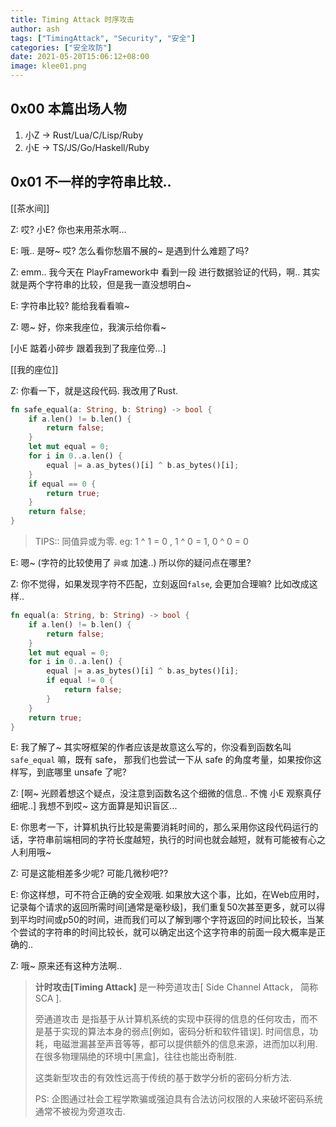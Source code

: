 ```yaml
---
title: Timing Attack 时序攻击
author: ash
tags: ["TimingAttack", "Security", "安全"]
categories: ["安全攻防"]
date: 2021-05-20T15:06:12+08:00
image: klee01.png
---
```


## 0x00 本篇出场人物

1. 小Z -> Rust/Lua/C/Lisp/Ruby
2. 小E -> TS/JS/Go/Haskell/Ruby

## 0x01 不一样的字符串比较..

[[茶水间]]

Z: 哎? 小E? 你也来用茶水啊...

E: 哦.. 是呀~ 哎? 怎么看你愁眉不展的~ 是遇到什么难题了吗?

Z: emm.. 我今天在 PlayFramework中 看到一段 进行数据验证的代码，啊.. 其实就是两个字符串的比较，但是我一直没想明白~ 

E: 字符串比较? 能给我看看嘛~ 

Z: 嗯~ 好，你来我座位，我演示给你看~ 

[小E 踮着小碎步 跟着我到了我座位旁...]

[[我的座位]]

Z: 你看一下，就是这段代码. 我改用了Rust.

```rust
fn safe_equal(a: String, b: String) -> bool {
    if a.len() != b.len() {
        return false;
    }
    let mut equal = 0;
    for i in 0..a.len() {
        equal |= a.as_bytes()[i] ^ b.as_bytes()[i];
    }
    if equal == 0 {
        return true;
    }
    return false;
}
```
>  TIPS:: 同值异或为零.  eg: 1 ^ 1 = 0 , 1 ^ 0 = 1,  0 ^ 0 = 0

E: 嗯~ (字符的比较使用了 `异或` 加速..) 所以你的疑问点在哪里?

Z: 你不觉得，如果发现字符不匹配，立刻返回`false`, 会更加合理嘛? 比如改成这样..

```rust
fn equal(a: String, b: String) -> bool {
    if a.len() != b.len() {
        return false;
    }
    let mut equal = 0;
    for i in 0..a.len() {
        equal |= a.as_bytes()[i] ^ b.as_bytes()[i];
        if equal != 0 {
            return false;
        }
    }
    return true;
}
```

E: 我了解了~ 其实呀框架的作者应该是故意这么写的，你没看到函数名叫 `safe_equal` 嘛，既有 safe， 那我们也尝试一下从 safe 的角度考量，如果按你这样写，到底哪里 unsafe 了呢?

Z: [啊~ 光顾着想这个疑点，没注意到函数名这个细微的信息.. 不愧 小E 观察真仔细呢..] 我想不到哎~ 这方面算是知识盲区...

E: 你思考一下，计算机执行比较是需要消耗时间的，那么采用你这段代码运行的话，字符串前端相同的字符长度越短，执行的时间也就会越短，就有可能被有心之人利用哦~

Z: 可是这能相差多少呢? 可能几微秒吧??

E: 你这样想，可不符合正确的安全观哦. 如果放大这个事，比如，在Web应用时，记录每个请求的返回所需时间[通常是毫秒级]，我们重复50次甚至更多，就可以得到平均时间或p50的时间，进而我们可以了解到哪个字符返回的时间比较长，当某个尝试的字符串的时间比较长，就可以确定出这个这字符串的前面一段大概率是正确的..

Z: 哦~ 原来还有这种方法啊..

> **计时攻击[Timing Attack]** 是一种旁道攻击[ Side Channel Attack， 简称SCA ]. 
> 
> 旁通道攻击 是指基于从计算机系统的实现中获得的信息的任何攻击，而不是基于实现的算法本身的弱点[例如，密码分析和软件错误]. 时间信息，功耗，电磁泄漏甚至声音等等，都可以提供额外的信息来源，进而加以利用. 在很多物理隔绝的环境中[黑盒]，往往也能出奇制胜. 
>
> 这类新型攻击的有效性远高于传统的基于数学分析的密码分析方法. 
>
> PS: 企图通过社会工程学欺骗或强迫具有合法访问权限的人来破坏密码系统通常不被视为旁道攻击.
